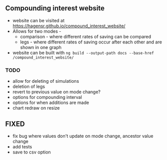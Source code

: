 ## Compounding interest website

- website can be visited at https://hagensr.github.io/compound_interest_website/
- Allows for two modes - 
    - comparison - where different rates of saving can be compared
    - legs - where different rates of saving occur after each other and are shown in one graph
- website can be built with `ng build --output-path docs --base-href /compound_interest_website/`

### TODO
- allow for deleting of simulations
- deletion of legs
- revert to previous value on mode change?
- options for compounding interval
- options for when additions are made
- chart redraw on resize


## FIXED
- fix bug where values don't update on mode change, ancestor value change
- add tests
- save to csv option
